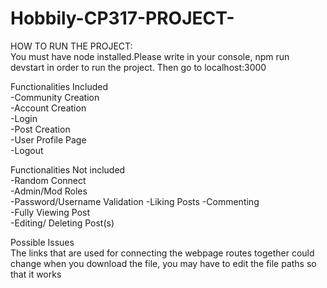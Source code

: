 # Hobbily-CP317-PROJECT-

HOW TO RUN THE PROJECT:  
You must have node installed.Please write in your console, npm run devstart in order to run the project. Then go to localhost:3000

Functionalities Included  
-Community Creation  
-Account Creation  
-Login  
-Post Creation  
-User Profile Page  
-Logout  

Functionalities Not included  
-Random Connect  
-Admin/Mod Roles  
-Password/Username Validation
-Liking Posts
-Commenting  
-Fully Viewing Post  
-Editing/ Deleting Post(s)  

Possible Issues  
The links that are used for connecting the webpage routes together could change when you download the file, you may have to edit the file paths so that it works


